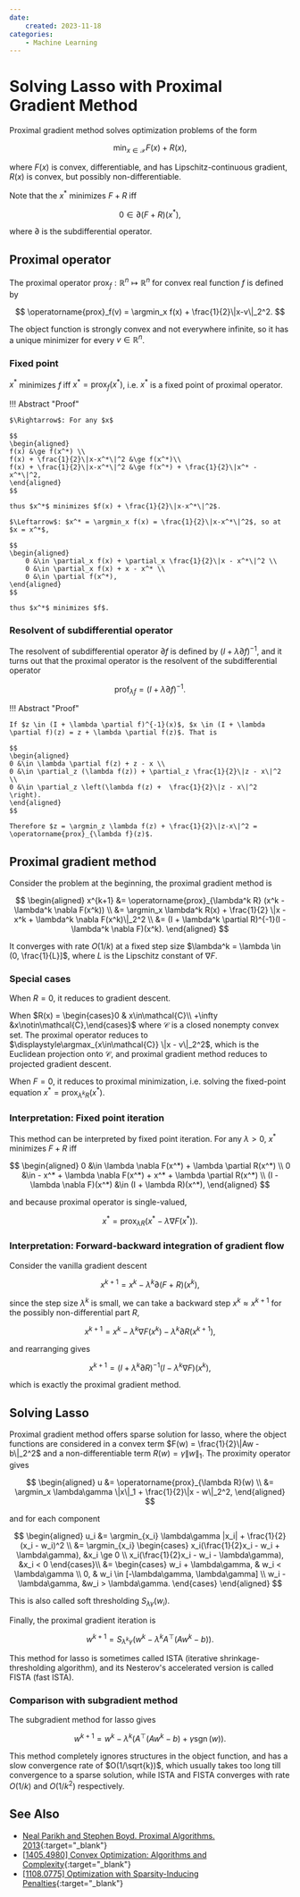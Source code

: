 ```yaml
---
date:
    created: 2023-11-18
categories:
    - Machine Learning
---
```


# Solving Lasso with Proximal Gradient Method

Proximal gradient method solves optimization problems of the form

$$
\min_{x \in \mathcal{X}} F(x) + R(x),
$$

where $F(x)$ is convex, differentiable, and has Lipschitz-continuous gradient, $R(x)$ is convex, but possibly non-differentiable.

<!-- more -->

Note that the $x^*$ minimizes $F+R$ iff

$$
0 \in \partial (F+R)(x^*),
$$

where $\partial$ is the subdifferential operator.


## Proximal operator

The proximal operator $\operatorname{prox}_f: \mathbb{R}^n \mapsto \mathbb{R}^n$ for convex real function $f$ is defined by

$$
\operatorname{prox}_f(v) = \argmin_x f(x) + \frac{1}{2}\|x-v\|_2^2.
$$


The object function is strongly convex and not everywhere infinite, so it has a unique minimizer for every $v \in \mathbb{R}^n$.

### Fixed point

$x^*$ minimizes $f$ iff $x^* = \operatorname{prox}_f(x^*)$, i.e. $x^*$ is a fixed point of proximal operator.

!!! Abstract "Proof"

    $\Rightarrow$: For any $x$

    $$
    \begin{aligned}
    f(x) &\ge f(x^*) \\
    f(x) + \frac{1}{2}\|x-x^*\|^2 &\ge f(x^*)\\
    f(x) + \frac{1}{2}\|x-x^*\|^2 &\ge f(x^*) + \frac{1}{2}\|x^* - x^*\|^2,
    \end{aligned}
    $$

    thus $x^*$ minimizes $f(x) + \frac{1}{2}\|x-x^*\|^2$.

    $\Leftarrow$: $x^* = \argmin_x f(x) = \frac{1}{2}\|x-x^*\|^2$, so at $x = x^*$,

    $$
    \begin{aligned}
        0 &\in \partial_x f(x) + \partial_x \frac{1}{2}\|x - x^*\|^2 \\
        0 &\in \partial_x f(x) + x - x^* \\
        0 &\in \partial f(x^*),
    \end{aligned}
    $$

    thus $x^*$ minimizes $f$.

### Resolvent of subdifferential operator

The resolvent of subdifferential operator $\partial f$ is defined by $(I + \lambda \partial f)^{-1}$, and it turns out that the proximal operator is the resolvent of the subdifferential operator

$$
\operatorname{prof}_{\lambda f} = (I + \lambda \partial f)^{-1}.
$$

!!! Abstract "Proof"

    If $z \in (I + \lambda \partial f)^{-1}(x)$, $x \in (I + \lambda \partial f)(z) = z + \lambda \partial f(z)$. That is

    $$
    \begin{aligned}
    0 &\in \lambda \partial f(z) + z - x \\
    0 &\in \partial_z (\lambda f(z)) + \partial_z \frac{1}{2}\|z - x\|^2 \\
    0 &\in \partial_z \left(\lambda f(z) +  \frac{1}{2}\|z - x\|^2 \right).
    \end{aligned}
    $$

    Therefore $z = \argmin_z \lambda f(z) + \frac{1}{2}\|z-x\|^2 = \operatorname{prox}_{\lambda f}(z)$.

## Proximal gradient method

Consider the problem at the beginning, the proximal gradient method is

$$
\begin{aligned}
x^{k+1}
&= \operatorname{prox}_{\lambda^k R} (x^k - \lambda^k \nabla F(x^k)) \\
&= \argmin_x \lambda^k R(x) + \frac{1}{2} \|x - x^k + \lambda^k \nabla F(x^k)\|_2^2 \\
&= (I + \lambda^k \partial R)^{-1}(I - \lambda^k \nabla F)(x^k).
\end{aligned}
$$

It converges with rate $O(1/k)$ at a fixed step size $\lambda^k = \lambda \in (0, \frac{1}{L}]$, where $L$ is the Lipschitz constant of $\nabla F$.

### Special cases

When $R = 0$, it reduces to gradient descent.

When $R(x) = \begin{cases}0 & x\in\mathcal{C}\\ +\infty &x\notin\mathcal{C},\end{cases}$ where $\mathcal{C}$ is a closed nonempty convex set. The proximal operator reduces to $\displaystyle\argmax_{x\in\mathcal{C}} \|x - v\|_2^2$, which is the Euclidean projection onto $\mathcal{C}$, and proximal gradient method reduces to projected gradient descent.

When $F = 0$, it reduces to proximal minimization, i.e. solving the fixed-point equation $x^* = \operatorname{prox}_{\lambda^kR}(x^*)$.


### Interpretation: Fixed point iteration

This method can be interpreted by fixed point iteration. For any $\lambda > 0$, $x^*$ minimizes $F+R$ iff

$$
\begin{aligned}
0 &\in \lambda \nabla F(x^*) + \lambda \partial R(x^*) \\
0 &\in - x^* + \lambda \nabla F(x^*) + x^* + \lambda \partial R(x^*) \\
(I - \lambda \nabla F)(x^*) &\in (I + \lambda R)(x^*),
\end{aligned}
$$

and because proximal operator is single-valued,

$$
x^* = \operatorname{prox}_{\lambda R}(x^* - \lambda \nabla F(x^*)).
$$

### Interpretation: Forward-backward integration of gradient flow

Consider the vanilla gradient descent

$$
x^{k+1} = x^k - \lambda^k\partial (F+R)(x^k),
$$

since the step size $\lambda^k$ is small, we can take a backward step $x^k \approx x^{k+1}$ for the possibly non-differential part $R$,

$$
x^{k+1} = x^k - \lambda^k\nabla F(x^k) - \lambda^k\partial R(x^{k+1}),
$$

and rearranging gives

$$
x^{k+1} = (I + \lambda^k \partial R)^{-1}(I - \lambda^k \nabla F)(x^k),
$$

which is exactly the proximal gradient method.

## Solving Lasso

Proximal gradient method offers sparse solution for lasso, where the object functions are considered in a convex term $F(w) = \frac{1}{2}\|Aw - b\|_2^2$ and a non-differentiable term $R(w) = \gamma\|w\|_1$. The proximity operator gives

$$
\begin{aligned}
u
&= \operatorname{prox}_{\lambda R}(w) \\
&= \argmin_x \lambda\gamma \|x\|_1 + \frac{1}{2}\|x - w\|_2^2,
\end{aligned}
$$

and for each component

$$
\begin{aligned}
u_i
&= \argmin_{x_i} \lambda\gamma |x_i| + \frac{1}{2}(x_i - w_i)^2 \\
&= \argmin_{x_i}
\begin{cases}
x_i(\frac{1}{2}x_i - w_i + \lambda\gamma), &x_i \ge 0 \\
x_i(\frac{1}{2}x_i - w_i - \lambda\gamma), &x_i < 0
\end{cases}\\
&=
\begin{cases}
w_i + \lambda\gamma, & w_i < \lambda\gamma \\
0, & w_i \in [-\lambda\gamma, \lambda\gamma] \\
w_i - \lambda\gamma, &w_i > \lambda\gamma.
\end{cases}
\end{aligned}
$$

This is also called soft thresholding $S_{\lambda\gamma}(w_i)$.

Finally, the proximal gradient iteration is

$$
w^{k+1} = S_{\lambda^k\gamma}(w^k - \lambda^k A^\top (Aw^k - b)).
$$

This method for lasso is sometimes called ISTA (iterative shrinkage-thresholding algorithm), and its Nesterov's accelerated version is called FISTA (fast ISTA).

### Comparison with subgradient method

The subgradient method for lasso gives

$$
w^{k+1} = w^k - \lambda^k (A^\top(Aw^k - b) + \gamma \operatorname{sgn}(w)).
$$

This method completely ignores structures in the object function, and has a slow convergence rate of $O(1/\sqrt{k})$, which usually takes too long till convergence to a sparse solution, while ISTA and FISTA converges with rate $O(1/k)$ and $O(1/k^2)$ respectively.

## See Also

* [Neal Parikh and Stephen Boyd. Proximal Algorithms. 2013](https://web.stanford.edu/~boyd/papers/prox_algs.html){:target="_blank"}
* [[1405.4980] Convex Optimization: Algorithms and Complexity](https://arxiv.org/abs/1405.4980){:target="_blank"}
* [[1108.0775] Optimization with Sparsity-Inducing Penalties](https://arxiv.org/abs/1108.0775){:target="_blank"}
